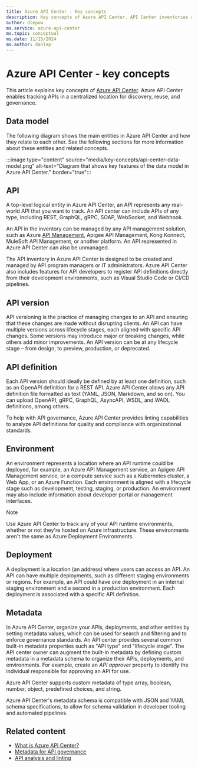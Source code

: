 ```yaml
---
title: Azure API Center - Key concepts
description: Key concepts of Azure API Center. API Center inventories an organization's APIs for discovery, reuse, and governance at scale.
author: dlepow
ms.service: azure-api-center
ms.topic: conceptual
ms.date: 11/15/2024
ms.author: danlep
---
```


# Azure API Center - key concepts

This article explains key concepts of [Azure API Center](overview.md). Azure API Center enables tracking APIs in a centralized location for discovery, reuse, and governance.

## Data model

The following diagram shows the main entities in Azure API Center and how they relate to each other. See the following sections for more information about these entities and related concepts.

:::image type="content" source="media/key-concepts/api-center-data-model.png" alt-text="Diagram that shows key features of the data model in Azure API Center." border="true":::

## API

A top-level logical entity in Azure API Center, an API represents any real-world API that you want to track. An API center can include APIs of any type, including REST, GraphQL, gRPC, SOAP, WebSocket, and Webhook.

An API in the inventory can be managed by any API management solution, such as Azure [API Management](../api-management/api-management-key-concepts.md), Apigee API Management, Kong Konnect, MuleSoft API Management, or another platform. An API represented in Azure API Center can also be unmanaged.

The API inventory in Azure API Center is designed to be created and managed by API program managers or IT administrators. Azure API Center also includes features for API developers to register API definitions directly from their development environments, such as Visual Studio Code or CI/CD pipelines.

## API version

API versioning is the practice of managing changes to an API and ensuring that these changes are made without disrupting clients. An API can have multiple versions across lifecycle stages, each aligned with specific API changes. Some versions may introduce major or breaking changes, while others add minor improvements. An API version can be at any lifecycle stage – from design, to preview, production, or deprecated. 

## API definition

Each API version should ideally be defined by at least one definition, such as an OpenAPI definition for a REST API. Azure API Center allows any API definition file formatted as text (YAML, JSON, Markdown, and so on). You can upload OpenAPI, gRPC, GraphQL, AsyncAPI, WSDL, and WADL definitions, among others.

To help with API governance, Azure API Center provides linting capabilities to analyze API definitions for quality and compliance with organizational standards.

## Environment

An environment represents a location where an API runtime could be deployed, for example, an Azure API Management service, an Apigee API Management service, or a compute service such as a Kubernetes cluster, a Web App, or an Azure Function. Each environment is aligned with a lifecycle stage such as development, testing, staging, or production. An environment may also include information about developer portal or management interfaces. 

> [!NOTE]
> Use Azure API Center to track any of your API runtime environments, whether or not they're hosted on Azure infrastructure. These environments aren't the same as Azure Deployment Environments. 

## Deployment

A deployment is a location (an address) where users can access an API. An API can have multiple deployments, such as different staging environments or regions. For example, an API could have one deployment in an internal staging environment and a second in a production environment. Each deployment is associated with a specific API definition.

## Metadata 

In Azure API Center, organize your APIs, deployments, and other entities by setting metadata values, which can be used for search and filtering and to enforce governance standards. An API center provides several common built-in metadata properties such as "API type" and "lifecycle stage". The API center owner can augment the built-in metadata by defining custom metadata in a metadata schema to organize their APIs, deployments, and environments. For example, create an *API approver* property to identify the individual responsible for approving an API for use. 

Azure API Center supports custom metadata of type array, boolean, number, object, predefined choices, and string. 

Azure API Center's metadata schema is compatible with JSON and YAML schema specifications, to allow for schema validation in developer tooling and automated pipelines.


## Related content

* [What is Azure API Center?](overview.md)
* [Metadata for API governance](metadata.md)
* [API analysis and linting](enable-managed-api-analysis-linting.md)

